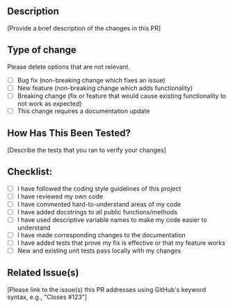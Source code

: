 ## Description
[Provide a brief description of the changes in this PR]

## Type of change
Please delete options that are not relevant.
- [ ] Bug fix (non-breaking change which fixes an issue)
- [ ] New feature (non-breaking change which adds functionality)
- [ ] Breaking change (fix or feature that would cause existing functionality to not work as expected)
- [ ] This change requires a documentation update

## How Has This Been Tested?
[Describe the tests that you ran to verify your changes]

## Checklist:
- [ ] I have followed the coding style guidelines of this project
- [ ] I have reviewed my own code
- [ ] I have commented hard-to-understand areas of my code
- [ ] I have added docstrings to all public functions/methods
- [ ] I have used descriptive variable names to make my code easier to understand
- [ ] I have made corresponding changes to the documentation
- [ ] I have added tests that prove my fix is effective or that my feature works
- [ ] New and existing unit tests pass locally with my changes

## Related Issue(s)
[Please link to the issue(s) this PR addresses using GitHub's keyword syntax, e.g., "Closes #123"]
